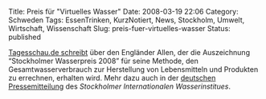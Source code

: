 Title: Preis für "Virtuelles Wasser"
Date: 2008-03-19 22:06
Category: Schweden
Tags: EssenTrinken, KurzNotiert, News, Stockholm, Umwelt, Wirtschaft, Wissenschaft
Slug: preis-fuer-virtuelles-wasser
Status: published

[Tagesschau.de
schreibt](http://www.tagesschau.de/ausland/wasserpreis2.html) über den
Engländer Allen, der die Auszeichnung “Stockholmer Wasserpreis 2008” für
seine Methode, den Gesamtwasserverbrauch zur Herstellung von
Lebensmitteln und Produkten zu errechnen, erhalten wird. Mehr dazu auch
in der [deutschen
Pressemitteilung](http://www.siwi.org/sa/node.asp?node=269) des
*Stockholmer Internationalen Wasserinstitues*.

